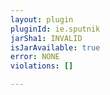 ```yaml
---
layout: plugin
pluginId: ie.sputnik
jarSha1: INVALID
isJarAvailable: true
error: NONE
violations: []

---
```


